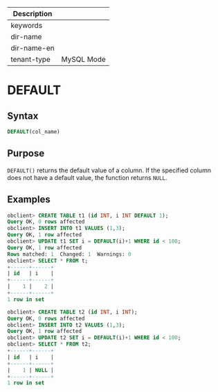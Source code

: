 | Description   |                 |
|---------------|-----------------|
| keywords      |                 |
| dir-name      |                 |
| dir-name-en   |                 |
| tenant-type   | MySQL Mode      |

# DEFAULT

## Syntax

```sql
DEFAULT(col_name)
```

## Purpose

`DEFAULT()` returns the default value of a column. If the specified column does not have a default value, the function returns `NULL`.

## Examples

```sql
obclient> CREATE TABLE t1 (id INT, i INT DEFAULT 1);
Query OK, 0 rows affected
obclient> INSERT INTO t1 VALUES (1,3);
Query OK, 1 row affected
obclient> UPDATE t1 SET i = DEFAULT(i)+1 WHERE id < 100;
Query OK, 1 row affected
Rows matched: 1  Changed: 1  Warnings: 0
obclient> SELECT * FROM t;
+------+------+
| id   | i    |
+------+------+
|    1 |    2 |
+------+------+
1 row in set

obclient> CREATE TABLE t2 (id INT, i INT);
Query OK, 0 rows affected
obclient> INSERT INTO t2 VALUES (1,3);
Query OK, 1 row affected
obclient> UPDATE t2 SET i = DEFAULT(i)+1 WHERE id < 100;
obclient> SELECT * FROM t2;
+------+------+
| id   | i    |
+------+------+
|    1 | NULL |
+------+------+
1 row in set
```
